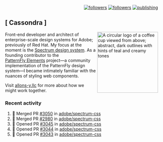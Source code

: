 <p align="right"><a rel="me" href="https://front-end.social/@castastrophe">
    <img alt="followers" title="Follow me on Mastodon" src="https://img.shields.io/mastodon/follow/109297102751309835?domain=https%3A%2F%2Ffront-end.social&label=Follow&logo=mastodon&logoColor=white&style=for-the-badge&labelColor=008080&color=006969"/></a>
  <a href="https://codepen.io/castastrophe/">
    <img alt="followers" title="Follow me on CodePen" src="https://img.shields.io/badge/23-1?color=640464&labelColor=7c007c&style=for-the-badge&logo=codepen&label=Follow"/></a>
<a href="https://castastrophe.medium.com/">
    <img alt="publishing" title="View articles on Medium" src="https://img.shields.io/badge/107-1?color=666&labelColor=444&label=subscribe&logo=medium&logoColor=white&style=for-the-badge"/></a>
</p>

## [&nbsp;Cassondra&nbsp;]

<img align="right" src="https://github-production-user-asset-6210df.s3.amazonaws.com/1840295/253016758-ba468774-1cd3-42c2-8f43-947b5eeb5edf.png" height="200" alt="A circular logo of a coffee cup viewed from above; abstract, dark outlines with hints of teal and creamy tones">

Front-end developer and architect of enterprise-scale design systems for Adobe; previously of Red Hat. My focus at the moment is the [Spectrum design system](https://github.com/adobe/spectrum-css). As a founding contributor to the [PatternFly&nbsp;Elements](https://github.com/patternfly/patternfly-elements) project&mdash;a community implementation of the PatternFly design system&mdash;I became intimately familiar with the nuances of styling web components.

Visit [allons-y.llc](http://allons-y.llc/) for more about how we might work together.

### Recent activity

<!--START_SECTION:activity-->
1. 🎉 Merged PR [#3050](https://github.com/adobe/spectrum-css/pull/3050) in [adobe/spectrum-css](https://github.com/adobe/spectrum-css)
2. 🎉 Merged PR [#2980](https://github.com/adobe/spectrum-css/pull/2980) in [adobe/spectrum-css](https://github.com/adobe/spectrum-css)
3. 💪 Opened PR [#3045](https://github.com/adobe/spectrum-css/pull/3045) in [adobe/spectrum-css](https://github.com/adobe/spectrum-css)
4. 💪 Opened PR [#3044](https://github.com/adobe/spectrum-css/pull/3044) in [adobe/spectrum-css](https://github.com/adobe/spectrum-css)
5. 💪 Opened PR [#3043](https://github.com/adobe/spectrum-css/pull/3043) in [adobe/spectrum-css](https://github.com/adobe/spectrum-css)
<!--END_SECTION:activity-->
